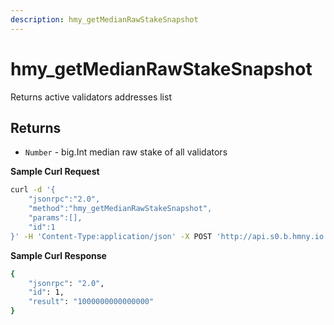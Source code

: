 ```yaml
---
description: hmy_getMedianRawStakeSnapshot
---
```


# hmy_getMedianRawStakeSnapshot

Returns active validators addresses list

## Returns

* `Number` - big.Int median raw stake of all validators

**Sample Curl Request**

```bash
curl -d '{
    "jsonrpc":"2.0",
    "method":"hmy_getMedianRawStakeSnapshot",
    "params":[],
    "id":1
}' -H 'Content-Type:application/json' -X POST 'http://api.s0.b.hmny.io'
```

**Sample Curl Response**

```bash
{
    "jsonrpc": "2.0",
    "id": 1,
    "result": "1000000000000000"
}
```
